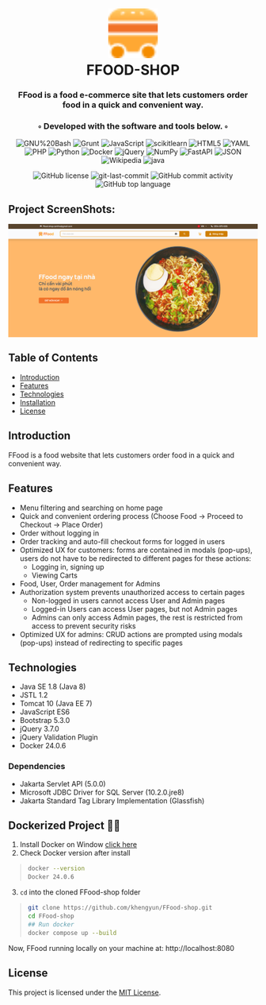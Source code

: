 <div align="center">
<h1 align="center">
<img src="https://github.com/khengyun/FFood-shop/blob/29835c240b656bb24c1ae445327bce14930dfbf8/src/main/webapp/assets/img/favicons/apple-touch-icon.png?raw=true" width="100" />
<br>FFOOD-SHOP</h1>
<h3> FFood is a food e-commerce site that lets customers order food in a quick and convenient way.</h3>
<h3>◦ Developed with the software and tools below. ◦</h3>

<p align="center">
<img src="https://img.shields.io/badge/GNU%20Bash-4EAA25.svg?style=flat-square&logo=GNU-Bash&logoColor=white" alt="GNU%20Bash" />
<img src="https://img.shields.io/badge/Grunt-FAA918.svg?style=flat-square&logo=Grunt&logoColor=white" alt="Grunt" />
<img src="https://img.shields.io/badge/JavaScript-F7DF1E.svg?style=flat-square&logo=JavaScript&logoColor=black" alt="JavaScript" />
<img src="https://img.shields.io/badge/scikitlearn-F7931E.svg?style=flat-square&logo=scikit-learn&logoColor=white" alt="scikitlearn" />
<img src="https://img.shields.io/badge/HTML5-E34F26.svg?style=flat-square&logo=HTML5&logoColor=white" alt="HTML5" />
<img src="https://img.shields.io/badge/YAML-CB171E.svg?style=flat-square&logo=YAML&logoColor=white" alt="YAML" />
<img src="https://img.shields.io/badge/PHP-777BB4.svg?style=flat-square&logo=PHP&logoColor=white" alt="PHP" />
<img src="https://img.shields.io/badge/Python-3776AB.svg?style=flat-square&logo=Python&logoColor=white" alt="Python" />

<img src="https://img.shields.io/badge/Docker-2496ED.svg?style=flat-square&logo=Docker&logoColor=white" alt="Docker" />
<img src="https://img.shields.io/badge/jQuery-0769AD.svg?style=flat-square&logo=jQuery&logoColor=white" alt="jQuery" />
<img src="https://img.shields.io/badge/NumPy-013243.svg?style=flat-square&logo=NumPy&logoColor=white" alt="NumPy" />
<img src="https://img.shields.io/badge/FastAPI-009688.svg?style=flat-square&logo=FastAPI&logoColor=white" alt="FastAPI" />
<img src="https://img.shields.io/badge/JSON-000000.svg?style=flat-square&logo=JSON&logoColor=white" alt="JSON" />
<img src="https://img.shields.io/badge/Wikipedia-000000.svg?style=flat-square&logo=Wikipedia&logoColor=white" alt="Wikipedia" />
<img src="https://img.shields.io/badge/java-%23ED8B00.svg?style=flat-square&logo=openjdk&logoColor=white" alt="java" />
</p>
<img src="https://img.shields.io/github/license/khengyun/FFood-shop?style=flat-square&color=5D6D7E" alt="GitHub license" />
<img src="https://img.shields.io/github/last-commit/khengyun/FFood-shop?style=flat-square&color=5D6D7E" alt="git-last-commit" />
<img src="https://img.shields.io/github/commit-activity/m/khengyun/FFood-shop?style=flat-square&color=5D6D7E" alt="GitHub commit activity" />
<img src="https://img.shields.io/github/languages/top/khengyun/FFood-shop?style=flat-square&color=5D6D7E" alt="GitHub top language" />
</div>

  

## Project ScreenShots:
  <img align="center" src="cover.png" alt="project-screenshot" >

## Table of Contents

- [Introduction](#introduction)
- [Features](#features)
- [Technologies](#technologies)
- [Installation](#dockerized-project-)
- [License](#license)

## Introduction

FFood is a food website that lets customers order food in a quick and convenient way.

## Features

- Menu filtering and searching on home page
- Quick and convenient ordering process (Choose Food -> Proceed to Checkout -> Place Order)
- Order without logging in
- Order tracking and auto-fill checkout forms for logged in users
- Optimized UX for customers: forms are contained in modals (pop-ups), users do not have to be redirected to different pages for these actions:
  - Logging in, signing up
  - Viewing Carts
- Food, User, Order management for Admins
- Authorization system prevents unauthorized access to certain pages
  - Non-logged in users cannot access User and Admin pages
  - Logged-in Users can access User pages, but not Admin pages
  - Admins can only access Admin pages, the rest is restricted from access to prevent security risks
- Optimized UX for admins: CRUD actions are prompted using modals (pop-ups) instead of redirecting to specific pages

## Technologies

- Java SE 1.8 (Java 8)
- JSTL 1.2
- Tomcat 10 (Java EE 7)
- JavaScript ES6
- Bootstrap 5.3.0
- jQuery 3.7.0
- jQuery Validation Plugin
- Docker 24.0.6

### Dependencies

- Jakarta Servlet API (5.0.0)
- Microsoft JDBC Driver for SQL Server (10.2.0.jre8)
- Jakarta Standard Tag Library Implementation (Glassfish)

## Dockerized Project 🚀🚀
1. Install Docker on Window [click here](https://desktop.docker.com/win/main/amd64/Docker%20Desktop%20Installer.exe?_gl=1*3jwbnk*_ga*MTU2MzcwNDM2OS4xNjk3NDU2NjY2*_ga_XJWPQMJYHQ*MTY5NzUyNjQ5Mi44LjEuMTY5NzUyODUxMy40My4wLjA.)
2. Check Docker version after install 
> ```bash
> docker --version
> Docker 24.0.6
>```

3. ``cd`` into the cloned FFood-shop folder
>```bash
>git clone https://github.com/khengyun/FFood-shop.git
>cd FFood-shop
>## Run docker
>docker compose up --build
>```

Now, FFood running locally on your machine at: http://localhost:8080

## License

This project is licensed under the [MIT License](https://github.com/khengyun/FFood-shop/blob/main/README.md).

